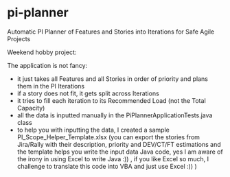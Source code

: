 # pi-planner
Automatic PI Planner of Features and Stories into Iterations for Safe Agile Projects

Weekend hobby project:

The application is not fancy:
-	it just takes all Features and all Stories in order of priority and plans them in the PI Iterations
-	if a story does not fit, it gets split across Iterations
-	it tries to fill each iteration to its Recommended Load (not the Total Capacity)
-	all the data is inputted manually in the PiPlannerApplicationTests.java class
-	to help you with inputting the data, I created a sample PI_Scope_Helper_Template.xlsx
(you can export the stories from Jira/Rally with their description, priority and DEV/CT/FT 
estimations and the template helps you write the input data Java code, yes I am aware of the
irony in using Excel to write Java :)) , if you like Excel so much, I challenge to translate
this code into VBA and just use Excel :)) ) 
